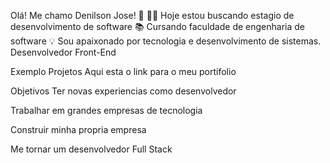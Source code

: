 Olá! Me chamo Denilson Jose! 👋
👨‍💻 Hoje estou buscando estagio de desenvolvimento de software
📚 Cursando faculdade de engenharia de software
💡 Sou apaixonado por tecnologia e desenvolvimento de sistemas. 
Desenvolvedor Front-End

Exemplo Projetos
Aqui esta o link para o meu portifolio 

Objetivos
Ter novas experiencias como desenvolvedor

Trabalhar em grandes empresas de tecnologia

Construir minha propria empresa

Me tornar um desenvolvedor Full Stack

